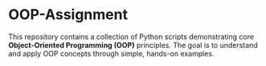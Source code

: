 # OOP-Assignment
This repository contains a collection of Python scripts demonstrating core **Object-Oriented Programming (OOP)** principles. The goal is to understand and apply OOP concepts through simple, hands-on examples.
